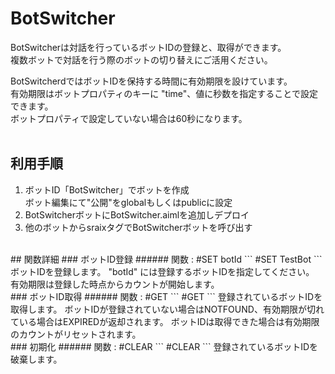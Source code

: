# BotSwitcher
BotSwitcherは対話を行っているボットIDの登録と、取得ができます。  
複数ボットで対話を行う際のボットの切り替えにご活用ください。

BotSwitcherdではボットIDを保持する時間に有効期限を設けています。  
有効期限はボットプロパティのキーに "time"、値に秒数を指定することで設定できます。  
ボットプロパティで設定していない場合は60秒になります。  
<br/>
## 利用手順
1. ボットID「BotSwitcher」でボットを作成  
   ボット編集にて"公開"をglobalもしくはpublicに設定
2. BotSwitcherボットにBotSwitcher.aimlを追加しデプロイ
3. 他のボットからsraixタグでBotSwitcherボットを呼び出す  

<br/>
## 関数詳細
### ボットID登録
###### 関数 : #SET botId
```
<sraix botid="(プロジェクト名)_BotSwitcher">#SET TestBot</sraix>
```
ボットIDを登録します。  
"botId" には登録するボットIDを指定してください。  
有効期限は登録した時点からカウントが開始します。  
<br/>
### ボットID取得
###### 関数 : #GET
```
<sraix botid="(プロジェクト名)_BotSwitcher">#GET</sraix>
```
登録されているボットIDを取得します。  
ボットIDが登録されていない場合はNOTFOUND、有効期限が切れている場合はEXPIREDが返却されます。  
ボットIDは取得できた場合は有効期限のカウントがリセットされます。  
<br/>
### 初期化
###### 関数 : #CLEAR
```
<sraix botid="(プロジェクト名)_BotSwitcher">#CLEAR</sraix>
```
登録されているボットIDを破棄します。

